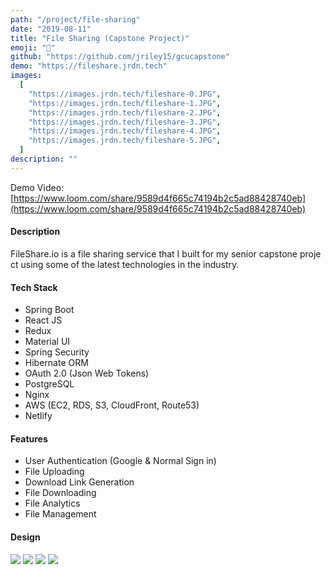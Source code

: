 ```yaml
---
path: "/project/file-sharing"
date: "2019-08-11"
title: "File Sharing (Capstone Project)"
emoji: "📁"
github: "https://github.com/jriley15/gcucapstone"
demo: "https://fileshare.jrdn.tech"
images:
  [
    "https://images.jrdn.tech/fileshare-0.JPG",
    "https://images.jrdn.tech/fileshare-1.JPG",
    "https://images.jrdn.tech/fileshare-2.JPG",
    "https://images.jrdn.tech/fileshare-3.JPG",
    "https://images.jrdn.tech/fileshare-4.JPG",
    "https://images.jrdn.tech/fileshare-5.JPG",
  ]
description: ""
---
```


Demo Video: [https://www.loom.com/share/9589d4f665c74194b2c5ad88428740eb](https://www.loom.com/share/9589d4f665c74194b2c5ad88428740eb)

#### Description

FileShare.io is a file sharing service that I built for my senior capstone project using some of the latest technologies in the industry.

#### Tech Stack

- Spring Boot
- React JS
- Redux
- Material UI
- Spring Security
- Hibernate ORM
- OAuth 2.0 (Json Web Tokens)
- PostgreSQL
- Nginx
- AWS (EC2, RDS, S3, CloudFront, Route53)
- Netlify

#### Features

- User Authentication (Google & Normal Sign in)
- File Uploading
- Download Link Generation
- File Downloading
- File Analytics
- File Management

#### Design

![](https://images.jrdn.tech/cd-2.png)
![](https://images.jrdn.tech/cd-0.png)
![](https://images.jrdn.tech/cd-1.png)
![](https://images.jrdn.tech/cd-3.png)
